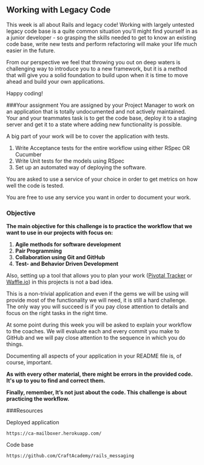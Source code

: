 ## Working with Legacy Code
This week is all about Rails and legacy code! Working with largely untested legacy code base is a quite common situation you'll might find yourself in as a junior developer - so grasping the skills needed to get to know an existing code base, write new tests and perform refactoring will make your life much easier in the future.


From our perspective we feel that throwing you out on deep waters is challenging way to introduce you to a new framework, but it is a method that will give you a solid foundation to build upon when it is time to move ahead and build your own applications.

Happy coding!

###Your assignment
You are assigned by your Project Manager to work on an application that is totally undocumented and not actively maintained. Your and your teammates task is to get the code base, deploy it to a staging server and get it to a state where adding new functionality is possible. 

A big part of your work will be to cover the application with tests. 
1. Write Acceptance tests for the entire workflow using either RSpec OR Cucumber
2. Write Unit tests for the models using RSpec
3. Set up an automated way of deploying the software. 

You are asked to use a service of your choice in order to get  metrics on how well the code is tested. 

You are free to use any service you want in order to document your work.

### Objective
**The main objective for this challenge is to practice the workflow that we want to use in our projects with focus on:**

1. **Agile methods for software development**  
2. **Pair Programming**  
3. **Collaboration using Git and GitHub**  
4. **Test- and Behavior Driven Development**  

Also, setting up a tool that allows you to plan your work ([Pivotal Tracker](https://www.pivotaltracker.com/) or [Waffle.io](https://waffle.io/)) in this projects is not a bad idea. 

This is a non-trivial application and even if the gems we will be using will provide most of the functionality we will need, it is still a hard challenge. The only way you will succeed is if you pay close attention to details and focus on the right tasks in the right time.

At some point during this week you will be asked to explain your workflow to the coaches. We will evaluate each and every commit you make to GitHub and we will pay close attention to the sequence in which you do things. 

Documenting all aspects of your application in your README file is, of course, important.  
 
**As with every other material, there might be errors in the provided code. It's up to you to find and correct them.**

**Finally, remember, It’s not just about the code. This challenge is about practicing the workflow.**


###Resources

Deployed application
```
https://ca-mailboxer.herokuapp.com/
```

Code base
```
https://github.com/CraftAcademy/rails_messaging
```



